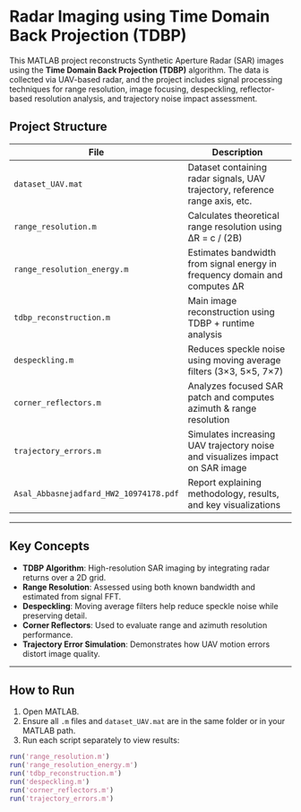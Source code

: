 #  Radar Imaging using Time Domain Back Projection (TDBP)

This MATLAB project reconstructs Synthetic Aperture Radar (SAR) images using the **Time Domain Back Projection (TDBP)** algorithm. The data is collected via UAV-based radar, and the project includes signal processing techniques for range resolution, image focusing, despeckling, reflector-based resolution analysis, and trajectory noise impact assessment.

##  Project Structure

| File | Description |
|------|-------------|
| `dataset_UAV.mat` | Dataset containing radar signals, UAV trajectory, reference range axis, etc. |
| `range_resolution.m` | Calculates theoretical range resolution using ΔR = c / (2B) |
| `range_resolution_energy.m` | Estimates bandwidth from signal energy in frequency domain and computes ΔR |
| `tdbp_reconstruction.m` | Main image reconstruction using TDBP + runtime analysis |
| `despeckling.m` | Reduces speckle noise using moving average filters (3×3, 5×5, 7×7) |
| `corner_reflectors.m` | Analyzes focused SAR patch and computes azimuth & range resolution |
| `trajectory_errors.m` | Simulates increasing UAV trajectory noise and visualizes impact on SAR image |
| `Asal_Abbasnejadfard_HW2_10974178.pdf` | Report explaining methodology, results, and key visualizations |

---

##  Key Concepts

- **TDBP Algorithm**: High-resolution SAR imaging by integrating radar returns over a 2D grid.
- **Range Resolution**: Assessed using both known bandwidth and estimated from signal FFT.
- **Despeckling**: Moving average filters help reduce speckle noise while preserving detail.
- **Corner Reflectors**: Used to evaluate range and azimuth resolution performance.
- **Trajectory Error Simulation**: Demonstrates how UAV motion errors distort image quality.

---

##  How to Run

1. Open MATLAB.
2. Ensure all `.m` files and `dataset_UAV.mat` are in the same folder or in your MATLAB path.
3. Run each script separately to view results:

```matlab
run('range_resolution.m')
run('range_resolution_energy.m')
run('tdbp_reconstruction.m')
run('despeckling.m')
run('corner_reflectors.m')
run('trajectory_errors.m')
